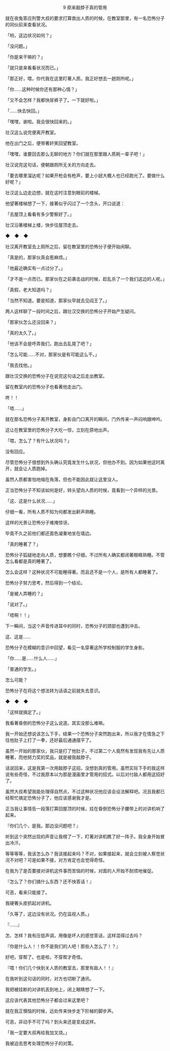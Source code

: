 <p align="center">9 原来敲脖子真的管用</p>

就在夜兔答应刑警大叔的要求打算救出人质的时候，在教室那里，有一名恐怖分子的同伙前来查看状况。

「哟，这边状况如何？」

「没问题。」

「你是来干嘛的？」

「就只是来看看状况而已。」

「那正好，喂，你代我在这里盯著人质。我正好想去一趟厕所呢。」

「你……这种时候你还有那种心情？」

「又不会怎样？我都快尿裤子了。一下就好啦。」

「……快去快回。」

「嘿嘿，谢啦。我会很快回来的。」

壮汉这么说完便离开教室。

他在出门之后，便带著奸笑回望教室。

「嘿嘿，谁要回去那么无聊的地方？你们就在那里跟人质耗一辈子吧！」

壮汉说完这句话，便朝跟厕所无关的方向走去。

「要去哪里溜达呢？如果开枪会有枪声，要上小妞大概人也已经跑光了。要做什么好呢？」

壮汉这么边走边想，就在这时注意到眼前的楼梯。

他望著楼梯想了一下，接著似乎闪过了一个念头，开口说道：

「去屋顶上看看有多少警察好了。」

壮汉沿著楼梯上楼，快步往屋顶走去。

◆　◆　◆

壮汉离开教室去上厕所之后，留在教室里的恐怖分子便开始闲聊。

「真是的，那家伙真会惹麻烦。」

「他最近确实有一点过分了。」

「才不是一点而已。那家伙在之前袭击战的时候，趁乱杀了一个我们这边的人呢。」

「真假，老大知道吗？」

「当然不知道。要是知道，那家伙早就去见阎王了。」

两人这样聊了一段时间之后，跟壮汉交换的恐怖分子开始产生疑问。

「那家伙怎么还没回来？」

「真的太久了。」

「他该不会是呼弄我们，跑出去乱晃了吧？」

「怎么可能……不对，那家伙是有可能这么干。」

「我去找他。」

跟壮汉交换的恐怖分子在说完这句话之后走出教室。

留在教室内的恐怖分子也看著他走出门。

咚！！

「唔……」

就在那名恐怖分子离开教室，身影自门口离开的瞬间，门外传来一声闷响跟呻吟。

这让在教室里的恐怖分子大吃一惊，立刻在原地出声。

「喂，怎么了？有什么状况吗？」

没有回应。

尽管恐怖分子很想到外头确认究竟发生什么状况，但他办不到。因为如果他这时离开，就会让人质跑掉。

虽然人质都害怕地缩在角落，但也不能因此就让这里没人。

正当恐怖分子不知该如何是好，转头望向人质的时候，竟看到一个异样的光景。

「这、这是什么状况……」

仔细一看，所有人质不知为何都发出鼾声熟睡。

这样的光景让恐怖分子难掩惊讶。

毕竟不久之前他们都还面色凝重地坐在墙边。

「真的睡著了？」

恐怖分子狐疑地走向人质，想要瞧个仔细，不过所有人确实都闭著眼睛熟睡。不管怎么看都是真的睡著了。

怎么会这样？这种状况不可能睡得著。而且还不是一个人，是所有人都睡著了。

恐怖分子努力思考，然后得到一个结论。

「是被人弄睡的？」

「说对了。」

「唔啊！！」

下一瞬间，当这个声音传进耳中的同时，恐怖分子的颈部也遭到冲击。

这、这是……

恐怖分子在模糊的意识中回望，看见一名穿著这所学校制服的学生身影。

「你……是……什么人……」

「普通的学生。」

怎么可能？

恐怖分子在将这个想法转为话语之前就失去意识。

◆　◆　◆

「这样就搞定了。」

我看著昏倒的恐怖分子这么说道。其实没那么难嘛。

我一开始还想说该怎么下手，结果一个恐怖分子突然跑出来，所以我才在情急之下往他肚子上打了一拳，还好最后通通摆平了。

虽然一开始的那家伙，我只是打了他肚子，不过第二个人竟然有发现我有先让人质睡著，而他努力奖的奖品，就是被我敲脖子。

话说回来，这是我第一次用敲脖子这招，没想到真的管用。虽然实际下手的我这样说有些奇怪，不过我原本以为那是漫画里才管用的招式。以后对付敌人都用这招好了。

虽然大叔希望我能处理得自然点，不过这种状况他应该会设法解释吧。况且我都已经帮忙搞定恐怖分子了，他应该感谢我才是。

正当我让事情告一段落打算回屋顶的时候，挂在昏倒恐怖分子腰带上的对讲机响了起来。

『你们几个，是我。那边没问题吧？』

听到这个突然出现的声音让我楞了一下，盯著对讲机瞧了好一阵子。我全身开始冒出冷汗。

等等等等，我该怎么办？我该接起来吗？不对，如果接起来，就会立刻被人察觉状况不对吧？可是如果不接，对方肯定也会觉得奇怪。

在我为了是否要接对讲机这件事而苦恼的时候，对面的人开始不耐烦地催促。

『怎么了？你们搞什么东西？还不快答话！』

可恶，看来只能接了。

我硬著头皮抓起对讲机。

「久等了，这边没有状况。仍在监视人质。」

『……』

怎、怎样？我有压低声调，用像是坏人的感觉答话，这样混得过去吗？

『你是什么人！！你不是我们的人吧！那些人怎么了！？』

好吧，穿帮了。也是啦，不穿帮才奇怪。

『喂！你们几个快到关人质的教室去，那里有敌人！！』

在我听到这句话的同时，对方也切断了通讯。

我把被挂断的对讲机丢到地上，闭上眼睛想了一下。

这应该代表其他恐怖分子都会过来这里吧？

就在我正懊恼的时候，远处传来快步走下阶梯的脚步声。

可恶，非动手不可了吗？到头来还是变成这样。

「我一定要大叔再给我加叉烧。」

我被迫去思考处理恐怖分子的对策。

